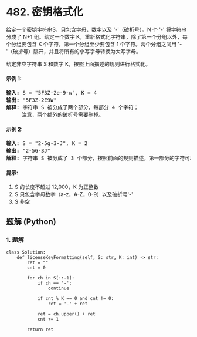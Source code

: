 # 482. 密钥格式化
给定一个密钥字符串S，只包含字母，数字以及 '-'（破折号）。N 个 '-' 将字符串分成了 N+1 组。给定一个数字 K，重新格式化字符串，除了第一个分组以外，每个分组要包含 K 个字符，第一个分组至少要包含 1 个字符。两个分组之间用 '-'（破折号）隔开，并且将所有的小写字母转换为大写字母。

给定非空字符串 S 和数字 K，按照上面描述的规则进行格式化。

#### 示例 1:
<pre>
<strong>输入:</strong> S = "5F3Z-2e-9-w", K = 4
<strong>输出:</strong> "5F3Z-2E9W"
<strong>解释:</strong> 字符串 S 被分成了两个部分，每部分 4 个字符；
     注意，两个额外的破折号需要删掉。
</pre>

#### 示例 2:
<pre>
<strong>输入:</strong> S = "2-5g-3-J", K = 2
<strong>输出:</strong> "2-5G-3J"
<strong>解释:</strong> 字符串 S 被分成了 3 个部分，按照前面的规则描述，第一部分的字符可以少于给定的数量，其余部分皆为 2 个字符。
</pre>

#### 提示:
1. S 的长度不超过 12,000，K 为正整数
2. S 只包含字母数字（a-z，A-Z，0-9）以及破折号'-'
3. S 非空

## 题解 (Python)

### 1. 题解
```Python3
class Solution:
    def licenseKeyFormatting(self, S: str, K: int) -> str:
        ret = ""
        cnt = 0

        for ch in S[::-1]:
            if ch == '-':
                continue

            if cnt % K == 0 and cnt != 0:
                ret = '-' + ret

            ret = ch.upper() + ret
            cnt += 1

        return ret
```
